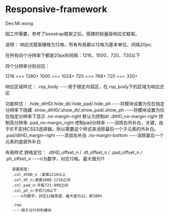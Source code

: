 Responsive-framework
====================

Dev:Mr.wong

因工作需要，参考了boostrap框架之后，搭建的轻量级响应式框架。

说明：
   响应式框架栅格为12格，所有布局都以12格为基本单位，间隔20px;

   在所有四个分辨率下都是20px的间隔：1216，1000，720，720以下

   四个分辨率分别对应：

   1216 === 1280+
   1000 === 1024+
   720 === 768+
   720 === 320+

   响应区域样式：
       .rsp_body
       ----用于限定内容区，在.rsp_body下的区域为响应式区

   功能样式：
       .hide_dtHD/.hide_dt/.hide_pad/.hide_ph
       ----将模块设置为仅在指定分辨率下隐藏
       .show_dtHD/.show_dt/.show_pad/.show_ph
       ----将模块设置为仅在指定分辨率下显示
       .no-margin-right 默认为控制dt
       .dtHD_no-margin-right 控制高分辨率
       .pad_no-margin_right 控制pad分辨率
       ----消除右外补白，关键，由于IE不支持CSS3选择器，所以需要这个样式来消除最后一个子元素的外补白。
       .pad/dtHD_margin-right
       ----添加右补白
       .no-margin-bottom
       ----消除最后一个元素的底部外补白

   布局样式
       跨格定位：
       .dtHD_offset_n / .dt_offset_n / .pad_offset_n / .ph_offset_n
       ----n为数字，对应12格，最大值为11

       容器宽度:
       .col_dtHD_n :桌面1216以上
       .col_dt_n:桌面1000-1216之间
       .col_pad_n:平板721-999之间
       .col_ph_n:手机720以下
       ----n为数字，对应12格宽度，最大值为12，即100%

       .row
       ----用于分行并列模块

